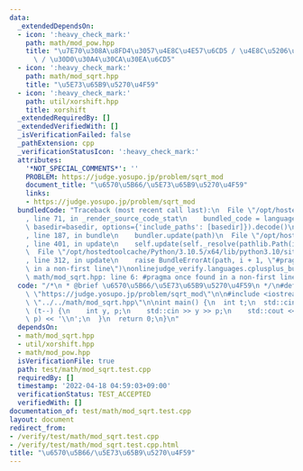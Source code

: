 ```yaml
---
data:
  _extendedDependsOn:
  - icon: ':heavy_check_mark:'
    path: math/mod_pow.hpp
    title: "\u7E70\u308A\u8FD4\u3057\u4E8C\u4E57\u6CD5 / \u4E8C\u5206\u7D2F\u4E57\u6CD5\
      \ / \u30D0\u30A4\u30CA\u30EA\u6CD5"
  - icon: ':heavy_check_mark:'
    path: math/mod_sqrt.hpp
    title: "\u5E73\u65B9\u5270\u4F59"
  - icon: ':heavy_check_mark:'
    path: util/xorshift.hpp
    title: xorshift
  _extendedRequiredBy: []
  _extendedVerifiedWith: []
  _isVerificationFailed: false
  _pathExtension: cpp
  _verificationStatusIcon: ':heavy_check_mark:'
  attributes:
    '*NOT_SPECIAL_COMMENTS*': ''
    PROBLEM: https://judge.yosupo.jp/problem/sqrt_mod
    document_title: "\u6570\u5B66/\u5E73\u65B9\u5270\u4F59"
    links:
    - https://judge.yosupo.jp/problem/sqrt_mod
  bundledCode: "Traceback (most recent call last):\n  File \"/opt/hostedtoolcache/Python/3.10.5/x64/lib/python3.10/site-packages/onlinejudge_verify/documentation/build.py\"\
    , line 71, in _render_source_code_stat\n    bundled_code = language.bundle(stat.path,\
    \ basedir=basedir, options={'include_paths': [basedir]}).decode()\n  File \"/opt/hostedtoolcache/Python/3.10.5/x64/lib/python3.10/site-packages/onlinejudge_verify/languages/cplusplus.py\"\
    , line 187, in bundle\n    bundler.update(path)\n  File \"/opt/hostedtoolcache/Python/3.10.5/x64/lib/python3.10/site-packages/onlinejudge_verify/languages/cplusplus_bundle.py\"\
    , line 401, in update\n    self.update(self._resolve(pathlib.Path(included), included_from=path))\n\
    \  File \"/opt/hostedtoolcache/Python/3.10.5/x64/lib/python3.10/site-packages/onlinejudge_verify/languages/cplusplus_bundle.py\"\
    , line 312, in update\n    raise BundleErrorAt(path, i + 1, \"#pragma once found\
    \ in a non-first line\")\nonlinejudge_verify.languages.cplusplus_bundle.BundleErrorAt:\
    \ math/mod_sqrt.hpp: line 6: #pragma once found in a non-first line\n"
  code: "/*\n * @brief \u6570\u5B66/\u5E73\u65B9\u5270\u4F59\n */\n#define PROBLEM\
    \ \"https://judge.yosupo.jp/problem/sqrt_mod\"\n\n#include <iostream>\n\n#include\
    \ \"../../math/mod_sqrt.hpp\"\n\nint main() {\n  int t;\n  std::cin >> t;\n  while\
    \ (t--) {\n    int y, p;\n    std::cin >> y >> p;\n    std::cout << mod_sqrt(y,\
    \ p) << '\\n';\n  }\n  return 0;\n}\n"
  dependsOn:
  - math/mod_sqrt.hpp
  - util/xorshift.hpp
  - math/mod_pow.hpp
  isVerificationFile: true
  path: test/math/mod_sqrt.test.cpp
  requiredBy: []
  timestamp: '2022-04-18 04:59:03+09:00'
  verificationStatus: TEST_ACCEPTED
  verifiedWith: []
documentation_of: test/math/mod_sqrt.test.cpp
layout: document
redirect_from:
- /verify/test/math/mod_sqrt.test.cpp
- /verify/test/math/mod_sqrt.test.cpp.html
title: "\u6570\u5B66/\u5E73\u65B9\u5270\u4F59"
---
```

